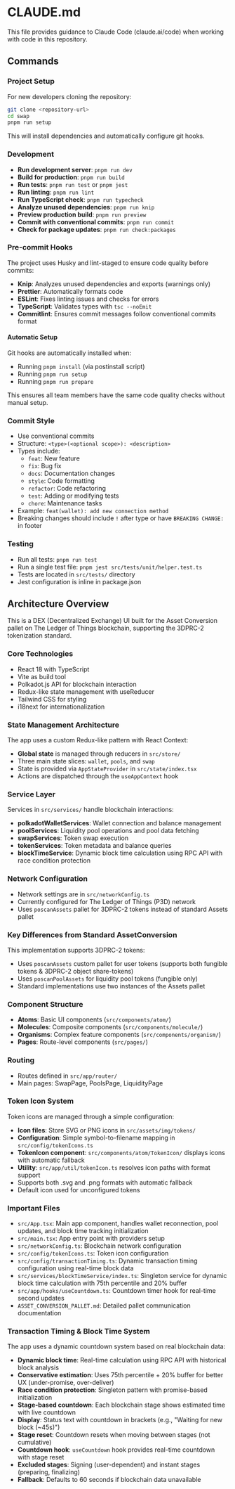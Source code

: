 # CLAUDE.md

This file provides guidance to Claude Code (claude.ai/code) when working with code in this repository.

## Commands

### Project Setup
For new developers cloning the repository:
```bash
git clone <repository-url>
cd swap
pnpm run setup
```
This will install dependencies and automatically configure git hooks.

### Development
- **Run development server**: `pnpm run dev`
- **Build for production**: `pnpm run build`
- **Run tests**: `pnpm run test` or `pnpm jest`
- **Run linting**: `pnpm run lint`
- **Run TypeScript check**: `pnpm run typecheck`
- **Analyze unused dependencies**: `pnpm run knip`
- **Preview production build**: `pnpm run preview`
- **Commit with conventional commits**: `pnpm run commit`
- **Check for package updates**: `pnpm run check:packages`

### Pre-commit Hooks
The project uses Husky and lint-staged to ensure code quality before commits:
- **Knip**: Analyzes unused dependencies and exports (warnings only)
- **Prettier**: Automatically formats code
- **ESLint**: Fixes linting issues and checks for errors
- **TypeScript**: Validates types with `tsc --noEmit`
- **Commitlint**: Ensures commit messages follow conventional commits format

#### Automatic Setup
Git hooks are automatically installed when:
- Running `pnpm install` (via postinstall script)
- Running `pnpm run setup`
- Running `pnpm run prepare`

This ensures all team members have the same code quality checks without manual setup.

### Commit Style
- Use conventional commits
- Structure: `<type>(<optional scope>): <description>`
- Types include: 
  - `feat`: New feature
  - `fix`: Bug fix
  - `docs`: Documentation changes
  - `style`: Code formatting
  - `refactor`: Code refactoring
  - `test`: Adding or modifying tests
  - `chore`: Maintenance tasks
- Example: `feat(wallet): add new connection method`
- Breaking changes should include `!` after type or have `BREAKING CHANGE:` in footer

### Testing
- Run all tests: `pnpm run test`
- Run a single test file: `pnpm jest src/tests/unit/helper.test.ts`
- Tests are located in `src/tests/` directory
- Jest configuration is inline in package.json

## Architecture Overview

This is a DEX (Decentralized Exchange) UI built for the Asset Conversion pallet on The Ledger of Things blockchain, supporting the 3DPRC-2 tokenization standard.

### Core Technologies
- React 18 with TypeScript
- Vite as build tool
- Polkadot.js API for blockchain interaction
- Redux-like state management with useReducer
- Tailwind CSS for styling
- i18next for internationalization

### State Management Architecture
The app uses a custom Redux-like pattern with React Context:
- **Global state** is managed through reducers in `src/store/`
- Three main state slices: `wallet`, `pools`, and `swap`
- State is provided via `AppStateProvider` in `src/state/index.tsx`
- Actions are dispatched through the `useAppContext` hook

### Service Layer
Services in `src/services/` handle blockchain interactions:
- **polkadotWalletServices**: Wallet connection and balance management
- **poolServices**: Liquidity pool operations and pool data fetching
- **swapServices**: Token swap execution
- **tokenServices**: Token metadata and balance queries
- **blockTimeService**: Dynamic block time calculation using RPC API with race condition protection

### Network Configuration
- Network settings are in `src/networkConfig.ts`
- Currently configured for The Ledger of Things (P3D) network
- Uses `poscanAssets` pallet for 3DPRC-2 tokens instead of standard Assets pallet

### Key Differences from Standard AssetConversion
This implementation supports 3DPRC-2 tokens:
- Uses `poscanAssets` custom pallet for user tokens (supports both fungible tokens & 3DPRC-2 object share-tokens)
- Uses `poscanPoolAssets` for liquidity pool tokens (fungible only)
- Standard implementations use two instances of the Assets pallet

### Component Structure
- **Atoms**: Basic UI components (`src/components/atom/`)
- **Molecules**: Composite components (`src/components/molecule/`)
- **Organisms**: Complex feature components (`src/components/organism/`)
- **Pages**: Route-level components (`src/pages/`)

### Routing
- Routes defined in `src/app/router/`
- Main pages: SwapPage, PoolsPage, LiquidityPage

### Token Icon System
Token icons are managed through a simple configuration:
- **Icon files**: Store SVG or PNG icons in `src/assets/img/tokens/`
- **Configuration**: Simple symbol-to-filename mapping in `src/config/tokenIcons.ts`
- **TokenIcon component**: `src/components/atom/TokenIcon/` displays icons with automatic fallback
- **Utility**: `src/app/util/tokenIcon.ts` resolves icon paths with format support
- Supports both .svg and .png formats with automatic fallback
- Default icon used for unconfigured tokens

### Important Files
- `src/App.tsx`: Main app component, handles wallet reconnection, pool updates, and block time tracking initialization
- `src/main.tsx`: App entry point with providers setup
- `src/networkConfig.ts`: Blockchain network configuration
- `src/config/tokenIcons.ts`: Token icon configuration
- `src/config/transactionTiming.ts`: Dynamic transaction timing configuration using real-time block data
- `src/services/blockTimeService/index.ts`: Singleton service for dynamic block time calculation with 75th percentile and 20% buffer
- `src/app/hooks/useCountdown.ts`: Countdown timer hook for real-time second updates
- `ASSET_CONVERSION_PALLET.md`: Detailed pallet communication documentation

### Transaction Timing & Block Time System
The app uses a dynamic countdown system based on real blockchain data:
- **Dynamic block time**: Real-time calculation using RPC API with historical block analysis
- **Conservative estimation**: Uses 75th percentile + 20% buffer for better UX (under-promise, over-deliver)
- **Race condition protection**: Singleton pattern with promise-based initialization
- **Stage-based countdown**: Each blockchain stage shows estimated time with live countdown
- **Display**: Status text with countdown in brackets (e.g., "Waiting for new block (~45s)")
- **Stage reset**: Countdown resets when moving between stages (not cumulative)
- **Countdown hook**: `useCountdown` hook provides real-time countdown with stage reset
- **Excluded stages**: Signing (user-dependent) and instant stages (preparing, finalizing)
- **Fallback**: Defaults to 60 seconds if blockchain data unavailable